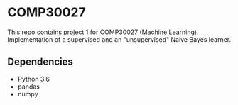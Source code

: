 # COMP30027
This repo contains project 1 for COMP30027 (Machine Learning). Implementation of a supervised and an "unsupervised" Naive Bayes learner.

## Dependencies
- Python 3.6
- pandas
- numpy
